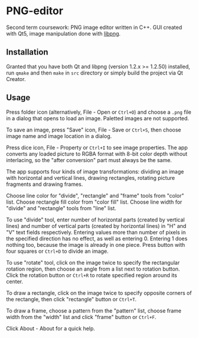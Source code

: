 # PNG-editor

Second term coursework: PNG image editor written in C++. GUI created with Qt5, image manipulation done with [libpng](http://www.libpng.org/pub/png/libpng.html).

## Installation

Granted that you have both Qt and libpng (version 1.2.x >= 1.2.50) installed, run `qmake` and then `make` in `src` directory or simply build the project via Qt Creator.

## Usage

Press folder icon (alternatively, File - Open or `Ctrl+O`) and choose a `.png` file in a dialog that opens to load an image. Paletted images are not supported.

To save an image, press "Save" icon, File - Save or `Ctrl+S`, then choose image name and image location in a dialog.

Press dice icon, File - Property or `Ctrl+I` to see image properties. The app converts any loaded picture to RGBA format with 8-bit color depth without interlacing, so the "after conversion" part must always be the same.

The app supports four kinds of image transformations: dividing an image with horizontal and vertical lines, drawing rectangles, rotating picture fragments and drawing frames.

Choose line color for "divide", "rectangle" and "frame" tools from "color" list. Choose rectangle fill color from "color fill" list. Choose line width for "divide" and "rectangle" tools from "line" list.

To use "divide" tool, enter number of horizontal parts (created by vertical lines) and number of vertical parts (created by horizontal lines) in "H" and "V" text fields respectively. Entering values more than number of pixels in the specified direction has no effect, as well as entering 0. Entering 1 does nothing too, because the image is already in one piece. Press button with four squares or `Ctrl+D` to divide an image.

To use "rotate" tool, click on the image twice to specify the rectangular rotation region, then choose an angle from a list next to rotation button. Click the rotation button or `Ctrl+R` to rotate specified region around its center.

To draw a rectangle, click on the image twice to specify opposite corners of the rectangle, then click "rectangle" button or `Ctrl+T`.

To draw a frame, choose a pattern from the "pattern" list, choose frame width from the "width" list and click "frame" button or `Ctrl+F`.

Click About - About for a quick help.
